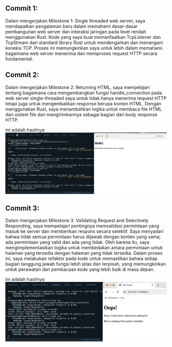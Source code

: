 ## Commit 1:
Dalam mengerjakan Milestone 1: Single threaded web server, saya mendapatkan pengalaman baru dalam memahami dasar-dasar pembangunan web server dan interaksi jaringan pada level rendah menggunakan Rust. Kode yang saya buat memanfaatkan TcpListener dan TcpStream dari standard library Rust untuk mendengarkan dan menangani koneksi TCP. Proses ini memungkinkan saya untuk lebih dalam memahami bagaimana web server menerima dan memproses request HTTP secara fundamental. 

## Commit 2:
Dalam mengerjakan Milestone 2: Returning HTML, saya mempelajari tentang bagaimana cara mengembangkan fungsi handle_connection pada web server single-threaded saya untuk tidak hanya menerima request HTTP tetapi juga untuk mengembalikan response berupa konten HTML. Dengan menggunakan Rust, saya menambahkan logika untuk membaca file HTML dari sistem file dan mengirimkannya sebagai bagian dari body response HTTP. 

Ini adalah hasilnya:
![Commit 2 screen capture](/assets/images/commit2.jpeg)

## Commit 3:
Dalam mengerjakan Milestone 3: Validating Request and Selectively Responding, saya mempelajari pentingnya memvalidasi permintaan yang masuk ke server dan memberikan respons secara selektif. Saya menyadari bahwa tidak semua permintaan harus dijawab dengan konten yang sama; ada permintaan yang valid dan ada yang tidak. Oleh karena itu, saya mengimplementasikan logika untuk membedakan antara permintaan untuk halaman yang tersedia dengan halaman yang tidak tersedia. Dalam proses ini, saya melakukan refaktor pada kode untuk memastikan bahwa setiap bagian tanggung jawab fungsi lebih jelas dan terpisah, yang memungkinkan untuk perawatan dan pembacaan kode yang lebih baik di masa depan.

Ini adalah hasilnya:
![Commit 3 screen capture](/assets/images/commit3.jpeg)